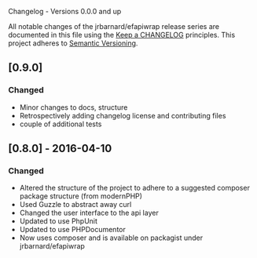 Changelog - Versions 0.0.0 and up

All notable changes of the jrbarnard/efapiwrap release series are documented in this file using the [Keep a CHANGELOG](http://keepachangelog.com/) principles.
This project adheres to [Semantic Versioning](http://semver.org/).

## [0.9.0]
### Changed
- Minor changes to docs, structure
- Retrospectively adding changelog license and contributing files
- couple of additional tests

## [0.8.0] - 2016-04-10
### Changed
- Altered the structure of the project to adhere to a suggested composer package structure (from modernPHP)
- Used Guzzle to abstract away curl
- Changed the user interface to the api layer
- Updated to use PhpUnit
- Updated to use PHPDocumentor
- Now uses composer and is available on packagist under jrbarnard/efapiwrap